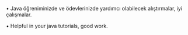 • Java öğreniminizde ve ödevlerinizde yardımcı olabilecek alıştırmalar, iyi çalışmalar.

• Helpful in your java tutorials, good work.
